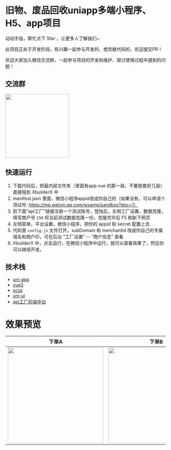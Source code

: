 # 旧物、废品回收uniapp多端小程序、H5、app项目

动动手指，帮忙点下 Star ，让更多人了解我们~

此项目正处于开发阶段，有兴趣一起参与开发的、想贡献代码的，欢迎提交PR！

欢迎大家加入微信交流群，一起参与项目的开发和维护、探讨使用过程中遇到的问题！

## 交流群

<img src="https://s3.apifm.com/pub/2025/09/16/2d881595-6786-495e-9053-208a7d81674b.png" width="200px">

## 快速运行

1. 下载代码后，把最内层文件夹（里面有app.vue 的那一层，不要嵌套好几层）直接拖到 XbuilderX 中
2. manifest.json 里面，微信小程序appid改成你自己的（如果没有，可以申请个测试号: https://mp.weixin.qq.com/wxamp/sandbox?doc=1）
3. 到下面“api工厂”链接注册一个测试账号，登陆后，左侧工厂设置，数据克隆，填写商户号 `150` 将当前测试数据克隆一份，克隆完毕后 F5 刷新下网页
4. 左侧菜单，平台设置，微信小程序，把你的 appid 和 secret 配置上去
5. 代码里 `config.js` 文件打开，subDomain 和 merchantId 改成你自己的专属域名和商户ID，可在后台 “工厂设置” -- “商户信息” 查看
6. XbuilderX 中，点击运行，在微信小程序中运行，就可以查看效果了，然后你可以继续开发。

## 技术栈

- [uni-app](https://uniapp.dcloud.net.cn/)
- [vue3](https://cn.vuejs.org/)
- [scss](https://sass-lang.com/)
- [uni-ui](https://uniapp.dcloud.net.cn/component/uniui/uni-ui.html)
- [api工厂前端中台](https://www.it120.cc/)

# 效果预览

| 下单A | 下单B | 收货地址A | 收货地址B |
| :------: | :------: | :------: | :------: |
| <img src="https://dcdn.it120.cc/2025/09/16/8ea2136f-4fcf-46c5-9d9f-a32a8c28da22.png" width="300px"> | <img src="https://dcdn.it120.cc/2025/09/16/1fad8815-df5f-4dc3-872f-ea09a0c1d3b1.png" width="300px"> | <img src="https://dcdn.it120.cc/2025/09/16/a173fcb3-7f74-4f90-885d-fb53a554656d.png" width="300px"> | <img src="https://dcdn.it120.cc/2025/09/16/93e14ecb-7cb5-441e-8b01-5912bc7ae993.png" width="300px"> |